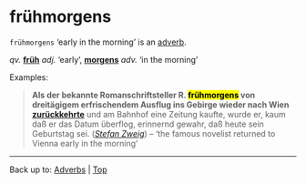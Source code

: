 # frühmorgens

`frühmorgens` ‘early in the morning’ is an [adverb](../../index.md).

*qv.* **[früh](../../../adjectives/f/fr/frueh.md)** *adj.* ‘early’, **[morgens](../../m/mo/morgens.md)** *adv.* ‘in the morning’

Examples:

> **Als der bekannte Romanschriftsteller R. <mark>frühmorgens</mark> von dreitägigem erfrischendem Ausflug ins Gebirge wieder nach Wien [zurückkehrte](../../../verbs/z/zu/zurueckkehren.md)** und am Bahnhof eine Zeitung kaufte, wurde er, kaum daß er das Datum überflog, erinnernd gewahr, daß heute sein Geburtstag sei. (*[Stefan Zweig](../../../texts/StefanZweig/BriefEinerUnbekannten.md)*) – ‘the famous novelist returned to Vienna early in the morning’

----

Back up to: [Adverbs](../../index.md) | [Top](../../../index.md)
